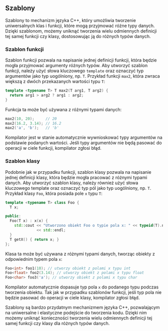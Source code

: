 ## Szablony

Szablony to mechanizm języka C++, który umożliwia tworzenie uniwersalnych klas i funkcji, które mogą przyjmować różne typy danych. Dzięki szablonom, możemy uniknąć tworzenia wielu odmiennych definicji tej samej funkcji czy klasy, dostosowując ją do różnych typów danych.

### Szablon funkcji

Szablon funkcji pozwala na napisanie jednej definicji funkcji, która będzie mogła przyjmować argumenty różnych typów. Aby utworzyć szablon funkcji, należy użyć słowa kluczowego `template` oraz oznaczyć typ argumentów jako typ uogólniony, np. `T`. Przykład funkcji `max2`, która zwraca większą z dwóch przekazanych wartości typu `T`:

```c++
template <typename T> T max2(T arg1, T arg2) {
  return arg1 > arg2 ? arg1 : arg2;
}
```

Funkcja ta może być używana z różnymi typami danych:

```c++
max2(10, 20);     // 20
max2(16.2, 3.14); // 16.2
max2('a', 'b');   // 'b'
```

Kompilator jest w stanie automatycznie wywnioskować typy argumentów na podstawie podanych wartości. Jeśli typy argumentów nie będą pasować do operacji w ciele funkcji, kompilator zgłosi błąd.

### Szablon klasy

Podobnie jak w przypadku funkcji, szablon klasy pozwala na napisanie jednej definicji klasy, która będzie mogła pracować z różnymi typami danych. Aby utworzyć szablon klasy, należy również użyć słowa kluczowego template oraz oznaczyć typ pól jako typ uogólniony, np. `T`. Przykład klasy `Foo`, która posiada pole `x` typu `T`:

```c++
template <typename T> class Foo {
  T x;

public:
  Foo(T x) : x(x) {
    std::cout << "Utworzono obiekt Foo o typie pola x: " << typeid(T).name()
              << std::endl;
  }
  T getX() { return x; }
};
```

Klasa ta może być używana z różnymi typami danych, tworząc obiekty z odpowiednim typem pola `x`:

```c++
Foo<int> foo1(10); // utworzy obiekt z polami x typu int
Foo<float> foo2(3.14); // utworzy obiekt z polami x typu float
Foo<char> foo3('a'); // utworzy obiekt z polami x typu char
```

Kompilator automatycznie dopasuje typ pola `x` do podanego typu podczas tworzenia obiektu. Tak jak w przypadku szablonów funkcji, jeśli typ pola nie będzie pasować do operacji w ciele klasy, kompilator zgłosi błąd.

Szablony są bardzo przydatnym mechanizmem języka C++, pozwalającym na uniwersalne i elastyczne podejście do tworzenia kodu. Dzięki nim możemy uniknąć konieczności tworzenia wielu odmiennych definicji tej samej funkcji czy klasy dla różnych typów danych.
